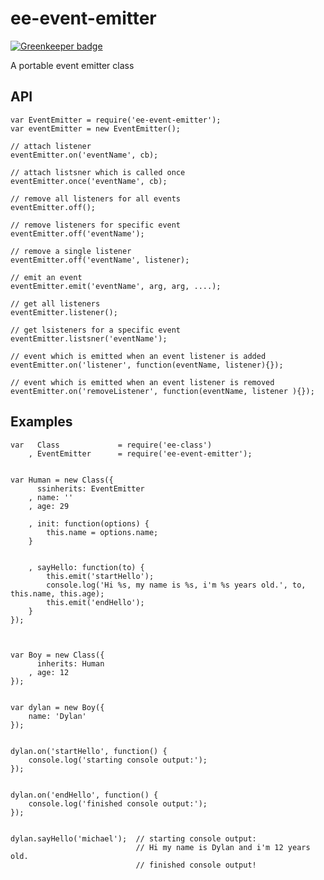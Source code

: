 # ee-event-emitter

[![Greenkeeper badge](https://badges.greenkeeper.io/eventEmitter/ee-event-emitter.svg)](https://greenkeeper.io/)


A portable event emitter class

## API

	var EventEmitter = require('ee-event-emitter');
	var eventEmitter = new EventEmitter();

	// attach listener
	eventEmitter.on('eventName', cb);

	// attach listsner which is called once
	eventEmitter.once('eventName', cb);

	// remove all listeners for all events
	eventEmitter.off();

	// remove listeners for specific event
	eventEmitter.off('eventName');

	// remove a single listener
	eventEmitter.off('eventName', listener);

	// emit an event
	eventEmitter.emit('eventName', arg, arg, ....);

	// get all listeners
	eventEmitter.listener();

	// get lsisteners for a specific event
	eventEmitter.listsner('eventName');

	// event which is emitted when an event listener is added
	eventEmitter.on('listener', function(eventName, listener){});

	// event which is emitted when an event listener is removed
	eventEmitter.on('removeListener', function(eventName, listener ){});


## Examples


	var   Class     		= require('ee-class')
    	, EventEmitter    	= require('ee-event-emitter');


	var Human = new Class({
	      ssinherits: EventEmitter
	    , name: ''
	    , age: 29

	    , init: function(options) {
	        this.name = options.name;
	    }


	    , sayHello: function(to) {
	        this.emit('startHello');
	        console.log('Hi %s, my name is %s, i'm %s years old.', to, this.name, this.age);
	        this.emit('endHello');
	    }
	});



	var Boy = new Class({
	      inherits: Human
	    , age: 12
	});


	var dylan = new Boy({
	    name: 'Dylan'
	});


	dylan.on('startHello', function() {
		console.log('starting console output:');
	});


	dylan.on('endHello', function() {
		console.log('finished console output:');
	});


	dylan.sayHello('michael');  // starting console output:
	                            // Hi my name is Dylan and i'm 12 years old.
	                      		// finished console output!
